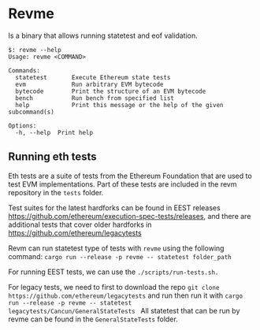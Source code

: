 # Revme

Is a binary that allows running statetest and eof validation.

```bash, ignore
$: revme --help
Usage: revme <COMMAND>

Commands:
  statetest       Execute Ethereum state tests
  evm             Run arbitrary EVM bytecode
  bytecode        Print the structure of an EVM bytecode
  bench           Run bench from specified list
  help            Print this message or the help of the given subcommand(s)

Options:
  -h, --help  Print help
```

## Running eth tests

Eth tests are a suite of tests from the Ethereum Foundation that are used to test EVM implementations.
Part of these tests are included in the revm repository in the `tests` folder.

Test suites for the latest hardforks can be found in EEST releases https://github.com/ethereum/execution-spec-tests/releases, and there are additional tests that cover older hardforks in https://github.com/ethereum/legacytests

Revm can run statetest type of tests with `revme` using the following command:
`cargo run --release -p revme -- statetest folder_path`

For running EEST tests, we can use  the `./scripts/run-tests.sh.`

For legacy tests, we need to first to download the repo `git clone https://github.com/ethereum/legacytests` and run then run it with `cargo run --release -p revme -- statetest legacytests/Cancun/GeneralStateTests `
All statetest that can be run by revme can be found in the `GeneralStateTests` folder.
